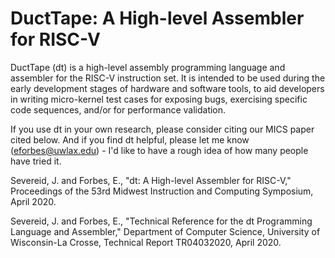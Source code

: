 DuctTape: A High-level Assembler for RISC-V
===========================================

DuctTape (dt) is a high-level assembly programming language and assembler for the RISC-V instruction set. It is intended to be used during the early development stages of hardware and software tools, to aid developers in writing micro-kernel test cases for exposing bugs, exercising specific code sequences, and/or for performance validation.

If you use dt in your own research, please consider citing our MICS paper cited below. And if you find dt helpful, please let me know (eforbes@uwlax.edu) - I'd like to have a rough idea of how many people have tried it. 

Severeid, J. and Forbes, E., "dt: A High-level Assembler for RISC-V," Proceedings of the 53rd Midwest Instruction and Computing Symposium, April 2020.

Severeid, J. and Forbes, E., "Technical Reference for the dt Programming Language and Assembler," Department of Computer Science, University of Wisconsin-La Crosse, Technical Report TR04032020, April 2020.
